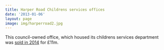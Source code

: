 ```yaml
---
title: Harper Road Childrens services offices 
date: '2013-01-06'
layout: page
image: img/harperroad2.jpg
---
```

This council-owned office, which housed its childrens services department was [sold in 2014](https://www.35percent.org/img/23harperroad.pdf) for £11m.
